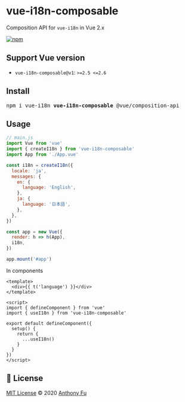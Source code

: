 # vue-i18n-composable

Composition API for `vue-i18n` in Vue 2.x

<a href="https://www.npmjs.com/package/vue-i18n-composable">
<img alt="npm" src="https://img.shields.io/npm/v/vue-i18n-composable">
</a>

## Support Vue version
- `vue-i18n-composable@v1`: `>=2.5 <=2.6`

## Install

<pre>
npm i vue-i18n <b>vue-i18n-composable</b> @vue/composition-api
</pre>

## Usage

```js
// main.js
import Vue from 'vue'
import { createI18n } from 'vue-i18n-composable'
import App from './App.vue'

const i18n = createI18n({
  locale: 'ja',
  messages: {
    en: {
      language: 'English',
    },
    ja: {
      language: '日本語',
    },
  },
})

const app = new Vue({
  render: h => h(App),
  i18n,
})

app.mount('#app')
```

In components

```vue
<template>
  <div>{{ t('language') }}</div>
</template>

<script>
import { defineComponent } from 'vue'
import { useI18n } from 'vue-i18n-composable'

export default defineComponent({
  setup() {
    return {
      ...useI18n()
    }
  }
})
</script>
```


## 📄 License

[MIT License](https://github.com/intlify/vue-i18n-composable/blob/master/LICENSE) © 2020 [Anthony Fu](https://github.com/antfu)

